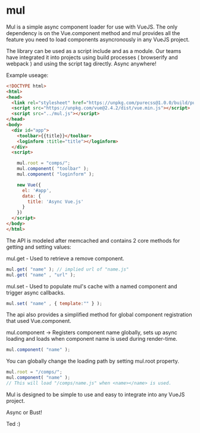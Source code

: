 # mul
Mul is a simple async component loader for use with VueJS. The only dependency is on the Vue.component method and mul provides all the feature you need to load components asyncronously in any VueJS project.

The library can be used as a script include and as a  module. Our teams have integrated it into projects using build processes ( browserify and webpack ) and using the script tag directly. Async anywhere!

Example useage:
```html
<!DOCTYPE html>
<html>
<head>
  <link rel="stylesheet" href="https://unpkg.com/purecss@1.0.0/build/pure-min.css">
  <script src="https://unpkg.com/vue@2.4.2/dist/vue.min.js"></script>
  <script src="../mul.js"></script>
</head>
<body>
  <div id="app">
    <toolbar>{{title}}</toolbar>
    <loginform :title="title"></loginform>
  </div>
  <script>

    mul.root = "comps/";
    mul.component( "toolbar" );
    mul.component( "loginform" );

    new Vue({
      el: '#app',
      data: {
        title: 'Async Vue.js'
      }
    })
  </script>
</body>
</html>
```

The API is modeled after memcached and contains 2 core methods for getting and setting values:

mul.get - Used to retrieve a remove component.
```javascript
mul.get( "name" ); // implied url of "name.js"
mul.get( "name" , "url" );
```

mul.set - Used to populate mul's cache with a named component and trigger async callbacks.
```javascript
mul.set( "name" , { template:"" } );
```

The api also provides a simplified method for global component registration that used Vue.component.

mul.component -> Registers component name globally, sets up async loading and loads when component name is used during render-time.
```javascript
mul.component( "name" );
```
You can globally change the loading path by setting mul.root property.
```javascript
mul.root = "/comps/";
mul.component( "name" );
// This will load "/comps/name.js" when <name></name> is used.
```
Mul is designed to be simple to use and easy to integrate into any VueJS project.

Async or Bust!

Ted :)
